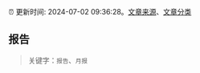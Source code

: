 :alarm_clock: 更新时间: 2024-07-02 09:36:28。[文章来源](/README.md)、[文章分类](/TAGS.md)

## 报告


> 关键字：`报告`、`月报`



